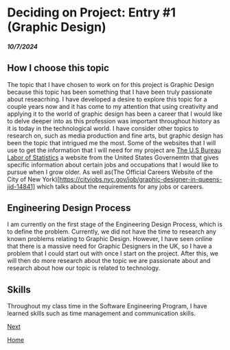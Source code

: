 # Deciding on Project: Entry #1 (Graphic Design)
##### 10/7/2024

## How I choose this topic
The topic that I have chosen to work on for this project is Graphic Design because this topic has been something that I have been truly passionate about reseacrhing. I have developed a desire to explore this topic for a couple years now and it has come to my attention that using creativity and applying it to the world of graphic design has been a career that I would like to delve deeper into as this profession was important throughout history as it is today in the technological world. I have consider other topics to research on, such as media production and fine arts, but graphic design has been the topic that intrigued me the most. Some of the websites that I will use to get the information that I will need for my project are [The U.S Bureau Labor of Statistics](https://www.bls.gov/ooh/arts-and-design/graphic-designers.htm#tab-4) a website from the United States Governemtn that gives specific information about certain jobs and occupations that I would like to pursue when I grow older. As well as(The Official Careers Website of the City of New York)[https://cityjobs.nyc.gov/job/graphic-designer-in-queens-jid-14841] which talks about the requirements for any jobs or careers. 
## Engineering Design Process
I am currently on the first stage of the Engineering Design Process, which is to define the problem. Currently, we did not have the time to research any known problems relating to Graphic Design. However, I have seen online that there is a massive need for Graphic Designers in the UK, so I have a problem that I could start out with once I start on the project. After this, we will then do more research about the topic we are passionate about and research about how our topic is related to technology.
## Skills
<p> Throughout my class time in the Software Engineering Program, I have learned skills such as time management and communication skills. </p>

<p> </p>

[Next](entry02.md)

[Home](../README.md)
